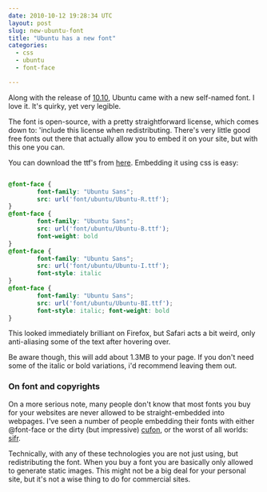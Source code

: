 ```yaml
---
date: 2010-10-12 19:28:34 UTC
layout: post
slug: new-ubuntu-font
title: "Ubuntu has a new font"
categories:
  - css
  - ubuntu
  - font-face

---
```

<p>Along with the release of <a href="http://www.ubuntu.com/">10.10</a>, Ubuntu came with a new self-named font. I love it. It's quirky, yet very legible.</p> 

<p>The font is open-source, with a pretty straightforward license, which comes down to: 'include this license when redistributing. There's very little good free fonts out there that actually allow you to embed it on your site, but with this one you can.</p>

<p>You can download the ttf's from <a href="http://font.ubuntu.com/">here</a>. Embedding it using css is easy:</p>

```css

@font-face {
        font-family: "Ubuntu Sans";
        src: url('font/ubuntu/Ubuntu-R.ttf');
} 
@font-face {
        font-family: "Ubuntu Sans"; 
        src: url('font/ubuntu/Ubuntu-B.ttf'); 
        font-weight: bold
} 
@font-face {
        font-family: "Ubuntu Sans"; 
        src: url('font/ubuntu/Ubuntu-I.ttf'); 
        font-style: italic 
} 
@font-face {
        font-family: "Ubuntu Sans"; 
        src: url('font/ubuntu/Ubuntu-BI.ttf'); 
        font-style: italic; font-weight: bold 
} 

```

<p>This looked immediately brilliant on Firefox, but Safari acts a bit weird, only anti-aliasing some of the text after hovering over.</p>

<p>Be aware though, this will add about 1.3MB to your page. If you don't need some of the italic or bold variations, i'd recommend leaving them out.</p>

<h3>On font and copyrights</h3>

<p>On a more serious note, many people don't know that most fonts you buy for your websites are never allowed to be straight-embedded into webpages. I've seen a number of people embedding their fonts with either @font-face or the dirty (but impressive) <a href="http://cufon.shoqolate.com/generate/">cufon</a>, or the worst of all worlds: <a href="http://www.mikeindustries.com/blog/sifr">sifr</a>.</p>

<p>Technically, with any of these technologies you are not just using, but redistributing the font. When you buy a font you are basically only allowed to generate static images. This might not be a big deal for your personal site, but it's not a wise thing to do for commercial sites.</p>